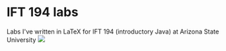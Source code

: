# IFT 194 labs
Labs I've written in LaTeX for IFT 194 (introductory Java) at Arizona State University
<img src=".photos/terminal.svg">
